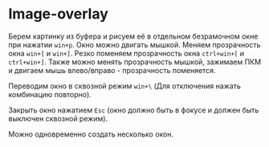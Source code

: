 # Image-overlay

Берем картинку из буфера и рисуем её в отдельном безрамочном окне при нажатии `win+p`.
Окно можно двигать мышкой.
Меняем прозрачность окна `win+[` и `win+]`.
Резко поменяем прозрачность окна `ctrl+win+[` и `ctrl+win+]`.
Также можно менять прозрачность мышкой, зажимаем ПКМ и двигаем мышь влево/вправо - прозрачность поменяется.

Переводим окно в сквозной режим `win+\` (Для отключения нажать комбинацию повторно).

Закрыть окно нажатием `Esc` (окно должно быть в фокусе и должен быть выключен сквозной режим).

Можно одновременно создать несколько окон.
